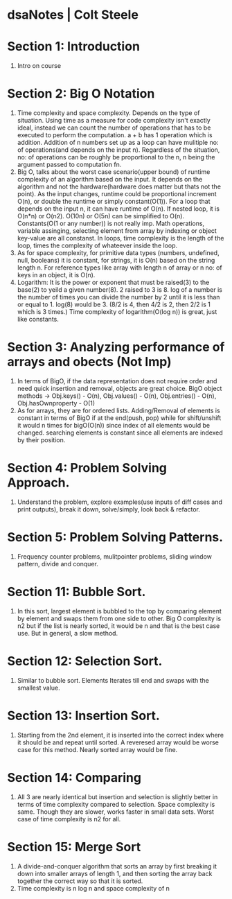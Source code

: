 # dsaNotes | Colt Steele
Section 1: Introduction
=======================
1. Intro on course

Section 2: Big O Notation
=========================
1. Time complexity and space complexity. Depends on the type of situation. Using time as a measure for code complexity isn't exactly ideal, instead we can count the number of operations that has to be executed to perform the computation. a + b has 1 operation which is addition. Addition of n numbers set up as a loop can have mulitiple no: of operations(and depends on the input n). Regardless of the situation, no: of operations can be roughly be proportional to the n, n being the argument passed to computation fn.
2. Big O, talks about the worst case scenario(upper bound) of runtime complexity of an algorithm based on the input. It depends on the algorithm and not the hardware(hardware does matter but thats not the point). As the input changes, runtime could be proportional increment O(n), or double the runtime or simply constant(O(1)). For a loop that depends on the input n, it can have runtime of O(n). If nested loop, it is O(n*n) or O(n2). O(10n) or O(5n) can be simplified to O(n). Constants(O(1 or any number)) is not really imp. Math operations, variable assinging, selecting element from array by indexing or object key-value are all constanst. In loops, time complexity is the length of the loop, times the complexity of whateever inside the loop.
3. As for space complexity, for primitive data types (numbers, undefined, null, booleans) it is constant, for strings, it is O(n) based on the string length n. For reference types like array with length n of array or n no: of keys in an object, it is O(n).
4. Logarithm: It is the power or exponent that must be raised(3) to the base(2) to yeild a given number(8). 2 raised to 3 is 8. log of a number is the number of times you can divide the number by 2 until it is less than or equal to 1. log(8) would be 3. (8/2 is 4, then 4/2 is 2, then 2/2 is 1 which is 3 times.) Time complexity of logarithm(O(log n)) is great, just like constants.

Section 3: Analyzing performance of arrays and obects (Not Imp)
=====================================================
1. In terms of BigO, if the data representation does not require order and need quick insertion and removal, objects are great choice. BigO object methods -> Obj.keys() - O(n), Obj.values() - O(n), Obj.entries() - O(n), Obj.hasOwnproperty - O(1)
2. As for arrays, they are for ordered lists. Adding/Removal of elements is constant in terms of BigO if at the end(push, pop) while for shift/unshift it would n times for bigO(O(n)) since index of all elements would be changed. searching elements is constant since all elements are indexed by their position.

Section 4: Problem Solving Approach.
====================================
1. Understand the problem, explore examples(use inputs of diff cases and print outputs), break it down, solve/simply, look back & refactor.

Section 5: Problem Solving Patterns.
====================================
1. Frequency counter problems, mulitpointer problems, sliding window pattern, divide and conquer.

Section 11: Bubble Sort.
=======================
1. In this sort, largest element is bubbled to the top by comparing element by element and swaps them from one side to other. Big O complexity is n2 but if the list is nearly sorted, it would be n and that is the best case use. But in general, a slow method.

Section 12: Selection Sort.
========================
1. Similar to bubble sort. Elements Iterates till end and swaps with the smallest value.

Section 13: Insertion Sort.
==========================
1. Starting from the 2nd element, it is inserted into the correct index where it should be and repeat until sorted. A reveresed array would be worse case for this method. Nearly sorted array would be fine.

Section 14: Comparing
=====================
1. All 3 are nearly identical but insertion and selection is slightly better in terms of time complexity compared to selection. Space complexity is same. Though they are slower, works faster in small data sets. Worst case of time complexity is n2 for all.

Section 15: Merge Sort
======================
 1. A divide-and-conquer algorithm that sorts an array by first breaking it down into smaller arrays of length 1, and then sorting the array back together the correct way so that it is sorted.
 2. Time complexity is n log n and space complexity of n
